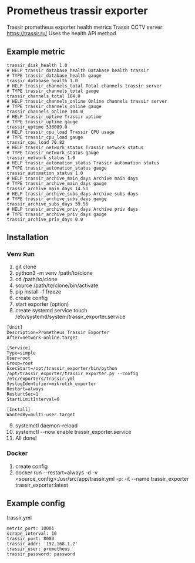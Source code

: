 # Prometheus trassir exporter

Trassir prometheus exporter health metrics Trassir CCTV server: https://trassir.ru/
Uses the health API method

## Example metric

```
trassir_disk_health 1.0
# HELP trassir_database_health Database health trassir
# TYPE trassir_database_health gauge
trassir_database_health 1.0
# HELP trassir_channels_total Total channels trassir server
# TYPE trassir_channels_total gauge
trassir_channels_total 104.0
# HELP trassir_channels_online Online channels trassir server
# TYPE trassir_channels_online gauge
trassir_channels_online 104.0
# HELP trassir_uptime Trassir uptime
# TYPE trassir_uptime gauge
trassir_uptime 536009.0
# HELP trassir_cpu_load Trassir CPU usage
# TYPE trassir_cpu_load gauge
trassir_cpu_load 70.82
# HELP trassir_network_status Trassir network status
# TYPE trassir_network_status gauge
trassir_network_status 1.0
# HELP trassir_automation_status Trassir automation status
# TYPE trassir_automation_status gauge
trassir_automation_status 1.0
# HELP trassir_archive_main_days Archive main days
# TYPE trassir_archive_main_days gauge
trassir_archive_main_days 14.51
# HELP trassir_archive_subs_days Archive subs days
# TYPE trassir_archive_subs_days gauge
trassir_archive_subs_days 59.56
# HELP trassir_archive_priv_days Archive priv days
# TYPE trassir_archive_priv_days gauge
trassir_archive_priv_days 0.0
```
## Installation

### Venv Run

1. git clone
2. python3 -m venv /path/to/clone
3. cd /path/to/clone
4. source /path/to/clone/bin/activate
5. pip install -f freeze
6. create config 
7. start exporter
(option)
8. create systemd service touch /etc/systemd/system/trassir_exporter.service
```
[Unit]
Description=Prometheus Trassir Exporter
After=network-online.target

[Service]
Type=simple
User=root
Group=root
ExecStart=/opt/trassir_exporter/bin/python /opt/trassir_exporter/trassir_exporter.py --config /etc/exporters/trassir.yml
SyslogIdentifier=mikrotik_exporter
Restart=always
RestartSec=1
StartLimitInterval=0

[Install]
WantedBy=multi-user.target

```
9. systemctl daemon-reload
10. systemctl --now enable trassir_exporter.service
11. All done!

### Docker

1. create config 
2. docker run --restart=always -d -v <source_config>:/usr/src/app/trassir.yml -p<port>:<port> -it --name trassir_exporter trassir_exporter:latest

## Example config
trassir.yml
```
metric_port: 10001
scrape_interval: 10
trassir_port: 8080
trassir_addr: '192.168.1.2'
trassir_user: prometheus
trassir_password: password

```
